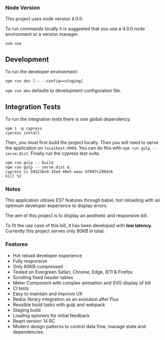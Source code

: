 ### Node Version

This project uses node version 4.0.0

To run commands locally it is suggested that you use a 4.0.0 node environment or a version manager.

```
nvm use
```

## Development

To run the developer environment:

```
npm run dev [-- --config==staging]
```

`npm run dev` defaults to development configuration file.

## Integration Tests

To run the integration tests there is one global dependency:

```
npm i -g cypress
cypress install
```

Then, you must first build the project locally.
Then you will need to serve the application on `localhost:9999`. You can do this with `npm run gulp -- serve.dist`.
Finally run the cypress test suite.

```
npm run gulp -- build
npm run gulp -- serve.dist &
cypress ci 59323be9-33ed-40e5-aeac-0f097c299dc6
kill %1
```

### Notes

This application utilises ES7 features through babel, hot reloading with an optimum developer experience to display errors.

The aim of this project is to display an aesthetic and responsive bill.

To fit the use case of this bill, it has been developed with **low latency**. Currently this project serves only 80KB in total.

### Features

- Hot reload developer experience
- Fully responsive
- Only 80KB compressed
- Tested on Evergreen Safari, Chrome, Edge, IE11 & Firefox
- Scrolling fixed header tables
- Meter Component with complex animation and SVG display of bill
- CI tests
- Easy to maintain and improve UX
- Redux library integration as an evolution after Flux
- Reusible build tasks with gulp and webpack
- Staging build
- Loading spinners for initial feedback
- React version 14 RC
- Modern design patterns to control data flow, manage state and dependencies.



